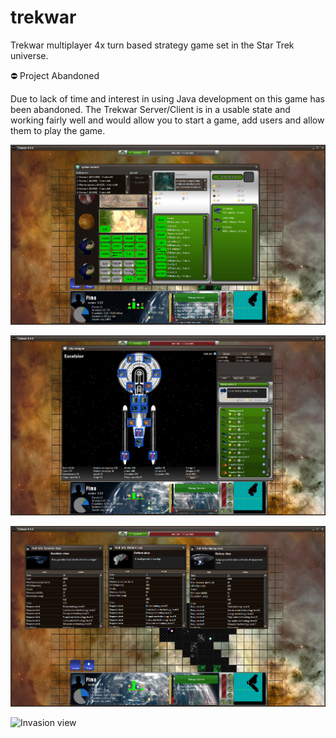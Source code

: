 trekwar
=======

Trekwar multiplayer 4x turn based strategy game set in the Star Trek universe.

:no_entry: Project Abandoned

Due to lack of time and interest in using Java development on this game has been abandoned.  The Trekwar Server/Client is in a usable state and working fairly well and would allow you to start a game, add users and allow them to play the game.

![System control view](screenshots/system.jpg)

![Ship designer view](screenshots/shipdesigner.jpg)

![Hull Info view](screenshots/hullinfo.jpg)

![Invasion view](screenshots/invasion.jpg)
